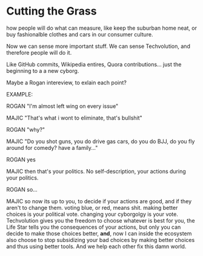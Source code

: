 
# Cutting the Grass

how people will do what can measure, like keep the suburban home neat, or buy fashionalble clothes and cars in our consumer culture.

Now we can sense more important stuff. We can sense Techvolution, and therefore people will do it.

Like GitHub commits, Wikipedia entires, Quora contributions... just the beginning to a a new cyborg.

Maybe a Rogan intereview, to exlain each point?

EXAMPLE:

ROGAN
"I'm almost left wing on every issue"

MAJIC
"That's what i wont to eliminate, that's bullshit"

ROGAN
"why?"

MAJIC
"Do you shot guns, you do drive gas cars, do you do BJJ, do you fly around for comedy? have a family..."

ROGAN
yes

MAJIC
then that's your politics. No self-description, your actions during your politics.

ROGAN
so...

MAJIC
so now its up to you, to decide if your actions are good, and if they aren't to change them. voting blue, or red, means shit. making better choices is your political vote. changing your cyborgolgy is your vote. Techvolution gives you the freedom to choose whatever is best for you, the Life Star tells you the consequences of your actions, but only you can decide to make those choices better, **and**, now I can inside the ecosystem also choose to stop subsidizing your bad choices by making better choices and thus using better tools. And we help each other fix this damn world.
